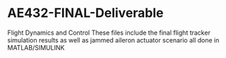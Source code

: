 # AE432-FINAL-Deliverable
Flight Dynamics and Control 
These files include the final flight tracker simulation results as well as jammed aileron actuator scenario all done in MATLAB/SIMULINK
